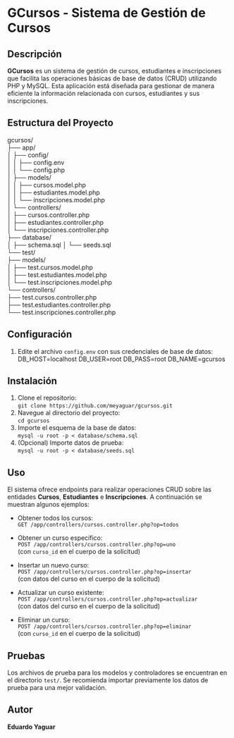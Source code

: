 # GCursos - Sistema de Gestión de Cursos

## Descripción
**GCursos** es un sistema de gestión de cursos, estudiantes e inscripciones que facilita las operaciones básicas de base de datos (CRUD) utilizando PHP y MySQL. Esta aplicación está diseñada para gestionar de manera eficiente la información relacionada con cursos, estudiantes y sus inscripciones.

## Estructura del Proyecto

gcursos/  
├── app/  
│   ├── config/  
│   │   ├── config.env  
│   │   └── config.php  
│   ├── models/  
│   │   ├── cursos.model.php  
│   │   ├── estudiantes.model.php  
│   │   └── inscripciones.model.php  
│   └── controllers/  
│       ├── cursos.controller.php  
│       ├── estudiantes.controller.php  
│       └── inscripciones.controller.php  
├── database/  
│   ├── schema.sql
│   └── seeds.sql  
└── test/  
    ├── models/  
    │   ├── test.cursos.model.php  
    │   ├── test.estudiantes.model.php  
    │   └── test.inscripciones.model.php  
    └── controllers/  
        ├── test.cursos.controller.php  
        ├── test.estudiantes.controller.php  
        └── test.inscripciones.controller.php  

## Configuración

1. Edite el archivo `config.env` con sus credenciales de base de datos:
   DB_HOST=localhost
   DB_USER=root
   DB_PASS=root
   DB_NAME=gcursos

## Instalación

1. Clone el repositorio:  
   `git clone https://github.com/meyaguar/gcursos.git`
2. Navegue al directorio del proyecto:  
   `cd gcursos`
3. Importe el esquema de la base de datos:  
   `mysql -u root -p < database/schema.sql`
4. (Opcional) Importe datos de prueba:  
   `mysql -u root -p < database/seeds.sql`

## Uso

El sistema ofrece endpoints para realizar operaciones CRUD sobre las entidades **Cursos**, **Estudiantes** e **Inscripciones**. A continuación se muestran algunos ejemplos:

- Obtener todos los cursos:  
  `GET /app/controllers/cursos.controller.php?op=todos`

- Obtener un curso específico:  
  `POST /app/controllers/cursos.controller.php?op=uno`  
  (con `curso_id` en el cuerpo de la solicitud)

- Insertar un nuevo curso:  
  `POST /app/controllers/cursos.controller.php?op=insertar`  
  (con datos del curso en el cuerpo de la solicitud)

- Actualizar un curso existente:  
  `POST /app/controllers/cursos.controller.php?op=actualizar`  
  (con datos del curso en el cuerpo de la solicitud)

- Eliminar un curso:  
  `POST /app/controllers/cursos.controller.php?op=eliminar`  
  (con `curso_id` en el cuerpo de la solicitud)

## Pruebas

Los archivos de prueba para los modelos y controladores se encuentran en el directorio `test/`. Se recomienda importar previamente los datos de prueba para una mejor validación.

## Autor

**Eduardo Yaguar**
